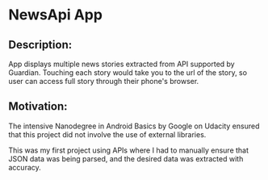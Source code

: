 # NewsApi App

## Description:
App displays multiple news stories extracted from API supported by Guardian. Touching each story would take you to the url of the story, so user can access full story through their phone's browser.  



## Motivation:
The intensive Nanodegree in Android Basics by Google on Udacity ensured that this project did not involve the use of external libraries.

This was my first project using APIs where I had to manually ensure that JSON data was being parsed, and the desired data was extracted with accuracy.  

